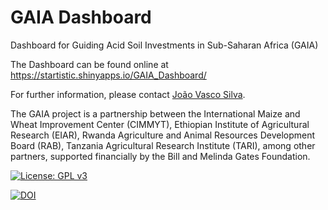 # GAIA Dashboard
 Dashboard for Guiding Acid Soil Investments in Sub-Saharan Africa (GAIA)

The Dashboard can be found online at https://startistic.shinyapps.io/GAIA_Dashboard/


For further information, please contact [João Vasco Silva](mailto:j.silva@cgiar.org).  

The GAIA project is a partnership between the International Maize and Wheat Improvement Center (CIMMYT), Ethiopian Institute of Agricultural Research (EIAR),  Rwanda Agriculture and Animal Resources Development Board (RAB), Tanzania Agricultural Research Institute (TARI),  among other partners, supported financially by the Bill and Melinda Gates Foundation.  


[![License: GPL v3](https://img.shields.io/badge/License-GPLv3-blue.svg)](https://www.gnu.org/licenses/gpl-3.0)

[![DOI](https://zenodo.org/badge/556409501.svg)](https://zenodo.org/badge/latestdoi/556409501)

